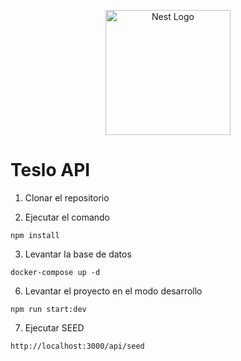 <p align="center">
  <a href="http://nestjs.com/" target="blank"><img src="https://nestjs.com/img/logo-small.svg" width="200" alt="Nest Logo" /></a>
</p>

# Teslo API

1. Clonar el repositorio

2. Ejecutar el comando
```
npm install
```

3. Levantar la base de datos
```
docker-compose up -d
```

6. Levantar el proyecto en el modo desarrollo
```
npm run start:dev
```

7. Ejecutar SEED
```
http://localhost:3000/api/seed
```
